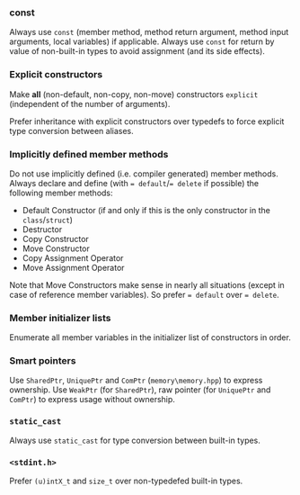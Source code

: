 ### const
Always use `const` (member method, method return argument, method input arguments, local variables) if applicable.
Always use `const` for return by value of non-built-in types to avoid assignment (and its side effects).

### Explicit constructors
Make **all** (non-default, non-copy, non-move) constructors `explicit` (independent of the number of arguments).

Prefer inheritance with explicit constructors over typedefs to force explicit type conversion between aliases.

### Implicitly defined member methods
Do not use implicitly defined (i.e. compiler generated) member methods. Always declare and define (with `= default`/`= delete` if possible) the following member methods:
* Default Constructor (if and only if this is the only constructor in the `class`/`struct`)
* Destructor
* Copy Constructor
* Move Constructor
* Copy Assignment Operator
* Move Assignment Operator

Note that Move Constructors make sense in nearly all situations (except in case of reference member variables). So prefer `= default` over `= delete`.

### Member initializer lists
Enumerate all member variables in the initializer list of constructors in order.

### Smart pointers
Use `SharedPtr`, `UniquePtr` and `ComPtr` (`memory\memory.hpp`) to express ownership.
Use `WeakPtr` (for `SharedPtr`), raw pointer (for `UniquePtr` and `ComPtr`) to express usage without ownership.

### `static_cast`
Always use `static_cast` for type conversion between built-in types.

### `<stdint.h>`
Prefer `(u)intX_t` and `size_t` over non-typedefed built-in types.
